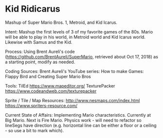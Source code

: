 # Kid Ridicarus
Mashup of Super Mario Bros. 1, Metroid, and Kid Icarus.

Intent:
  Mashup the first levels of 3 of my favorite games of the 80s.
  Mario will be able to play in his world, in Metroid world and Kid Icarus world. Likewise with Samus and the Kid.

Process:
  Using Brent Aureli's code (https://github.com/BrentAureli/SuperMario, retrieved about Oct 17, 2018) as a starting point, modify as needed.

Coding Sources:
  Brent Aureli's YouTube series:
    How to make Games: Flappy Bird
      and
    Creating Super Mario Bros

Tools:
  TilEd
    https://www.mapeditor.org/
  TexturePacker
    https://www.codeandweb.com/texturepacker

Sprite / Tile / Map Resources:
  http://www.nesmaps.com/index.html
  https://www.spriters-resource.com/

Current State of Affairs:
  Implementing Mario characteristics. Currently at Big Mario. Next is Fire Mario.
  Physics work - will need to refactor so lineSegs have direction (e.g. horizontal line can be either a floor or a ceiling - so use a bit to mark which).
